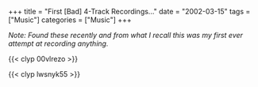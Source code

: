 +++
title = "First [Bad] 4-Track Recordings..."
date = "2002-03-15"
tags = ["Music"]
categories = ["Music"]
+++

*Note: Found these recently and from what I recall this was my first ever attempt at recording anything.*

{{< clyp 00vlrezo >}}

{{< clyp lwsnyk55 >}}